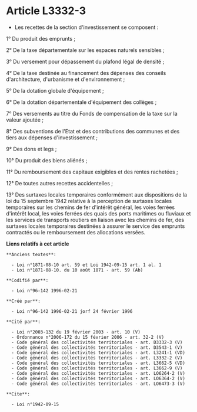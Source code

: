 # Article L3332-3

- Les recettes de la section d'investissement se composent :

1° Du produit des emprunts ;

2° De la taxe départementale sur les espaces naturels sensibles ;

3° Du versement pour dépassement du plafond légal de densité ;

4° De la taxe destinée au financement des dépenses des conseils d'architecture, d'urbanisme et d'environnement ;

5° De la dotation globale d'équipement ;

6° De la dotation départementale d'équipement des collèges ;

7° Des versements au titre du Fonds de compensation de la taxe sur la valeur ajoutée ;

8° Des subventions de l'Etat et des contributions des communes et des tiers aux dépenses d'investissement ;

9° Des dons et legs ;

10° Du produit des biens aliénés ;

11° Du remboursement des capitaux exigibles et des rentes rachetées ;

12° De toutes autres recettes accidentelles ;

13° Des surtaxes locales temporaires conformément aux dispositions de la loi du 15 septembre 1942 relative à la perception de
surtaxes locales temporaires sur les chemins de fer d'intérêt général, les voies ferrées d'intérêt local, les voies ferrées
des quais des ports maritimes ou fluviaux et les services de transports routiers en liaison avec les chemins de fer, des
surtaxes locales temporaires destinées à assurer le service des emprunts contractés ou le remboursement des allocations
versées.

**Liens relatifs à cet article**

	**Anciens textes**:

	  - Loi n°1871-08-10 art. 59 et Loi 1942-09-15 art. 1 al. 1
	  - Loi n°1871-08-10. du 10 août 1871 - art. 59 (Ab)

	**Codifié par**:

	  - Loi n°96-142 1996-02-21

	**Créé par**:

	  - Loi n°96-142 1996-02-21 jorf 24 février 1996

	**Cité par**:

	  - Loi n°2003-132 du 19 février 2003 - art. 10 (V)
	  - Ordonnance n°2006-172 du 15 février 2006 - art. 32-2 (V)
	  - Code général des collectivités territoriales - art. D3332-3 (V)
	  - Code général des collectivités territoriales - art. D3543-1 (V)
	  - Code général des collectivités territoriales - art. L3241-1 (VD)
	  - Code général des collectivités territoriales - art. L3332-2 (V)
	  - Code général des collectivités territoriales - art. L3662-5 (VD)
	  - Code général des collectivités territoriales - art. L3662-9 (V)
	  - Code général des collectivités territoriales - art. LO6264-2 (V)
	  - Code général des collectivités territoriales - art. LO6364-2 (V)
	  - Code général des collectivités territoriales - art. LO6473-3 (V)

	**Cite**:

	  - Loi n°1942-09-15
